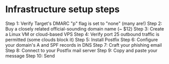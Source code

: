 # Infrastructure setup steps

Step 1: Verify Target's DMARC "p" flag is set to "none" (many are!)
Step 2: Buy a closely related official-sounding domain name (~ $12)
Step 3: Create a Linux VM or cloud-based VPS
Step 4: Verify port 25 outbound traffic is permitted (some clouds block it)
Step 5: Install Postfix
Step 6: Configure your domain's A and SPF records in DNS
Step 7: Craft your phishing email
Step 8: Connect to your Postfix mail server
Step 9: Copy and paste your message
Step 10: Send
